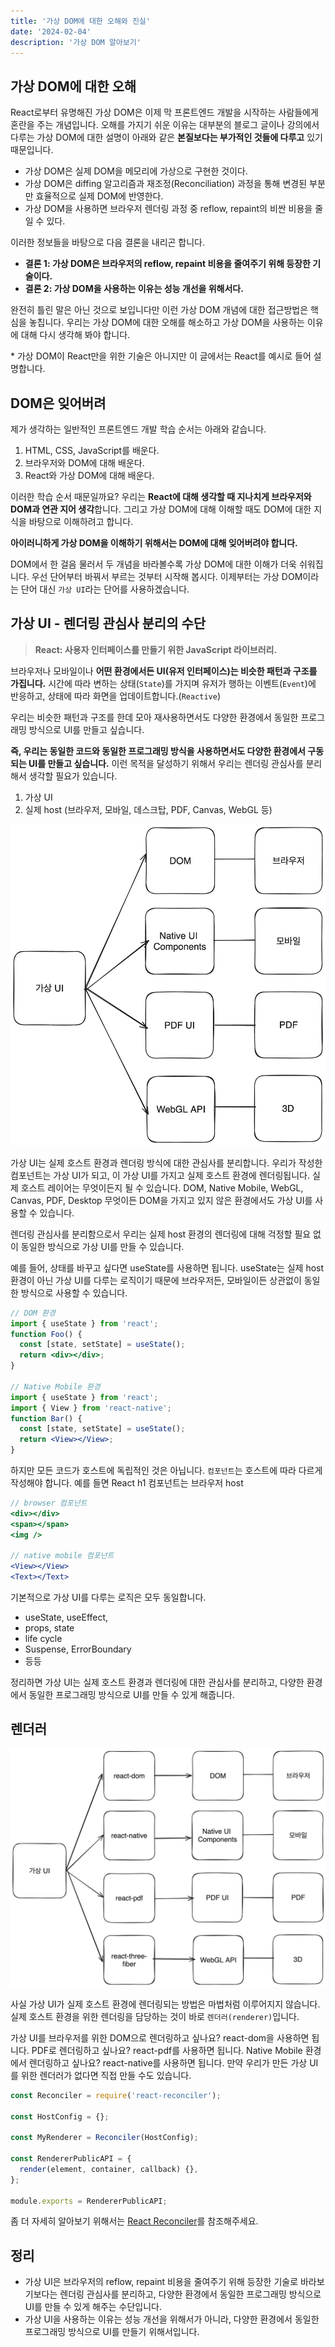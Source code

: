 ```yaml
---
title: '가상 DOM에 대한 오해와 진실'
date: '2024-02-04'
description: '가상 DOM 알아보기'
---
```


## 가상 DOM에 대한 오해

React로부터 유명해진 가상 DOM은 이제 막 프론트엔드 개발을 시작하는 사람들에게 혼란을 주는 개념입니다. 오해를 가지기 쉬운 이유는 대부분의 블로그 글이나 강의에서 다루는 가상 DOM에 대한 설명이 아래와 같은 **본질보다는 부가적인 것들에 다루고** 있기 때문입니다.

- 가상 DOM은 실제 DOM을 메모리에 가상으로 구현한 것이다.
- 가상 DOM은 diffing 알고리즘과 재조정(Reconciliation) 과정을 통해 변경된 부분만 효율적으로 실제 DOM에 반영한다.
- 가상 DOM을 사용하면 브라우저 렌더링 과정 중 reflow, repaint의 비싼 비용을 줄일 수 있다.

이러한 정보들을 바탕으로 다음 결론을 내리곤 합니다.

- **결론 1: 가상 DOM은 브라우저의 reflow, repaint 비용을 줄여주기 위해 등장한 기술이다.**
- **결론 2: 가상 DOM을 사용하는 이유는 성능 개선을 위해서다.**

완전히 틀린 말은 아닌 것으로 보입니다만 이런 가상 DOM 개념에 대한 접근방법은 핵심을 놓칩니다. 우리는 가상 DOM에 대한 오해를 해소하고 가상 DOM을 사용하는 이유에 대해 다시 생각해 봐야 합니다.

\* 가상 DOM이 React만을 위한 기술은 아니지만 이 글에서는 React를 예시로 들어 설명합니다.

## DOM은 잊어버려

제가 생각하는 일반적인 프론트엔드 개발 학습 순서는 아래와 같습니다.

1. HTML, CSS, JavaScript를 배운다.
2. 브라우저와 DOM에 대해 배운다.
3. React와 가상 DOM에 대해 배운다.

이러한 학습 순서 때문일까요? 우리는 **React에 대해 생각할 때 지나치게 브라우저와 DOM과 연관 지어 생각**합니다. 그리고 가상 DOM에 대해 이해할 때도 DOM에 대한 지식을 바탕으로 이해하려고 합니다.

**아이러니하게 가상 DOM을 이해하기 위해서는 DOM에 대해 잊어버려야 합니다.**

DOM에서 한 걸음 물러서 두 개념을 바라볼수록 가상 DOM에 대한 이해가 더욱 쉬워집니다. 우선 단어부터 바꿔서 부르는 것부터 시작해 봅시다. 이제부터는 가상 DOM이라는 단어 대신 `가상 UI`라는 단어를 사용하겠습니다.

## 가상 UI - 렌더링 관심사 분리의 수단

> **React: 사용자 인터페이스를 만들기 위한 JavaScript 라이브러리.**

브라우저나 모바일이나 **어떤 환경에서든 UI(유저 인터페이스)는 비슷한 패턴과 구조를 가집니다.** 시간에 따라 변하는 상태(`State`)를 가지며 유저가 행하는 이벤트(`Event`)에 반응하고, 상태에 따라 화면을 업데이트합니다.(`Reactive`)

우리는 비슷한 패턴과 구조를 한데 모아 재사용하면서도 다양한 환경에서 동일한 프로그래밍 방식으로 UI를 만들고 싶습니다.

**즉, 우리는 동일한 코드와 동일한 프로그래밍 방식을 사용하면서도 다양한 환경에서 구동되는 UI를 만들고 싶습니다.** 이런 목적을 달성하기 위해서 우리는 렌더링 관심사를 분리해서 생각할 필요가 있습니다.

1. 가상 UI
2. 실제 host (브라우저, 모바일, 데스크탑, PDF, Canvas, WebGL 등)

<img src="./1.png" />

가상 UI는 실제 호스트 환경과 렌더링 방식에 대한 관심사를 분리합니다. 우리가 작성한 컴포넌트는 가상 UI가 되고, 이 가상 UI를 가지고 실제 호스트 환경에 렌더링됩니다. 실제 호스트 레이어는 무엇이든지 될 수 있습니다. DOM, Native Mobile, WebGL, Canvas, PDF, Desktop 무엇이든 DOM을 가지고 있지 않은 환경에서도 가상 UI를 사용할 수 있습니다.

렌더링 관심사를 분리함으로서 우리는 실제 host 환경의 렌더링에 대해 걱정할 필요 없이 동일한 방식으로 가상 UI를 만들 수 있습니다.

예를 들어, 상태를 바꾸고 싶다면 useState를 사용하면 됩니다.
useState는 실제 host 환경이 아닌 가상 UI를 다루는 로직이기 때문에 브라우저든, 모바일이든 상관없이 동일한 방식으로 사용할 수 있습니다.

```jsx
// DOM 환경
import { useState } from 'react';
function Foo() {
  const [state, setState] = useState();
  return <div></div>;
}

// Native Mobile 환경
import { useState } from 'react';
import { View } from 'react-native';
function Bar() {
  const [state, setState] = useState();
  return <View></View>;
}
```

하지만 모든 코드가 호스트에 독립적인 것은 아닙니다. `컴포넌트`는 호스트에 따라 다르게 작성해야 합니다. 예를 들면 React h1 컴포넌트는 브라우저 host

```jsx
// browser 컴포넌트
<div></div>
<span></span>
<img />

// native mobile 컴포넌트
<View></View>
<Text></Text>
```

기본적으로 가상 UI를 다루는 로직은 모두 동일합니다.

- useState, useEffect,
- props, state
- life cycle
- Suspense, ErrorBoundary
- 등등

정리하면 가상 UI는 실제 호스트 환경과 렌더링에 대한 관심사를 분리하고, 다양한 환경에서 동일한 프로그래밍 방식으로 UI를 만들 수 있게 해줍니다.

## 렌더러

<img src="./2.png" />

사실 가상 UI가 실제 호스트 환경에 렌더링되는 방법은 마법처럼 이루어지지 않습니다.실제 호스트 환경을 위한 렌더링을 담당하는 것이 바로 `렌더러(renderer)`입니다.

가상 UI를 브라우저를 위한 DOM으로 렌더링하고 싶나요? react-dom을 사용하면 됩니다. PDF로 렌더링하고 싶나요? react-pdf를 사용하면 됩니다. Native Mobile 환경에서 렌더링하고 싶나요? react-native를 사용하면 됩니다. 만약 우리가 만든 가상 UI를 위한 렌더러가 없다면 직접 만들 수도 있습니다.

```jsx
const Reconciler = require('react-reconciler');

const HostConfig = {};

const MyRenderer = Reconciler(HostConfig);

const RendererPublicAPI = {
  render(element, container, callback) {},
};

module.exports = RendererPublicAPI;
```

좀 더 자세히 알아보기 위해서는 [React Reconciler](https://github.com/facebook/react/blob/main/packages/react-reconciler/README.md)를 참조해주세요.

## 정리

- 가상 UI은 브라우저의 reflow, repaint 비용을 줄여주기 위해 등장한 기술로 바라보기보다는 렌더링 관심사를 분리하고, 다양한 환경에서 동일한 프로그래밍 방식으로 UI를 만들 수 있게 해주는 수단입니다.
- 가상 UI을 사용하는 이유는 성능 개선을 위해서가 아니라, 다양한 환경에서 동일한 프로그래밍 방식으로 UI를 만들기 위해서입니다.
